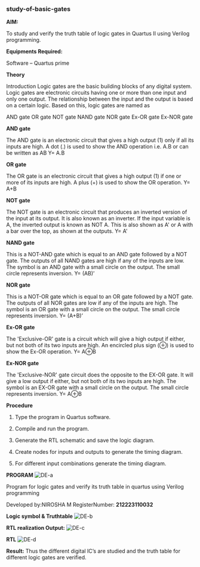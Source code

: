 ### study-of-basic-gates

**AIM:** 

To study and verify the truth table of logic gates in Quartus II using Verilog programming.

**Equipments Required:**

Software – Quartus prime 

**Theory**

Introduction Logic gates are the basic building blocks of any digital system. Logic gates are electronic circuits having one or more than one input and only one output. The relationship between the input and the output is based on a certain logic. Based on this, logic gates are named as

AND gate OR gate NOT gate NAND gate NOR gate Ex-OR gate Ex-NOR gate

**AND gate**

The AND gate is an electronic circuit that gives a high output (1) only if all its inputs are high. A dot (.) is used to show the AND operation i.e. A.B or can be written as AB
Y= A.B

**OR gate** 

The OR gate is an electronic circuit that gives a high output (1) if one or more of its inputs are high. A plus (+) is used to show the OR operation.
Y= A+B

**NOT gate**

The NOT gate is an electronic circuit that produces an inverted version of the input at its output. It is also known as an inverter. If the input variable is A, the inverted output is known as NOT A. This is also shown as A' or A with a bar over the top, as shown at the outputs.
Y= A'

**NAND gate**

This is a NOT-AND gate which is equal to an AND gate followed by a NOT gate. The outputs of all NAND gates are high if any of the inputs are low. The symbol is an AND gate with a small circle on the output. The small circle represents inversion.
Y= (AB)’

**NOR gate**

This is a NOT-OR gate which is equal to an OR gate followed by a NOT gate. The outputs of all NOR gates are low if any of the inputs are high. The symbol is an OR gate with a small circle on the output. The small circle represents inversion.
Y= (A+B)’

**Ex-OR gate**

The 'Exclusive-OR' gate is a circuit which will give a high output if either, but not both of its two inputs are high. An encircled plus sign (⊕) is used to show the Ex-OR operation.
Y= A⊕B

**Ex-NOR gate**

The 'Exclusive-NOR' gate circuit does the opposite to the EX-OR gate. It will give a low output if either, but not both of its two inputs are high. The symbol is an EX-OR gate with a small circle on the output. The small circle represents inversion.
Y= A⊕B

**Procedure** 

1.	Type the program in Quartus software.

2.	Compile and run the program.

3.	Generate the RTL schematic and save the logic diagram.

4.	Create nodes for inputs and outputs to generate the timing diagram.

5.	For different input combinations generate the timing diagram.


**PROGRAM**
![DE-a](https://github.com/Bakkiyalakshmiethiraj/study-of-basic-gates/assets/144870983/693182e1-fb67-4908-a67b-a521705a324d)


Program for logic gates and verify its truth table in quartus using Verilog programming

 Developed by:NIROSHA M
 RegisterNumber: **212223110032**
 
**Logic symbol & Truthtable**
![DE-b](https://github.com/Bakkiyalakshmiethiraj/study-of-basic-gates/assets/144870983/33619043-d1c2-46cd-8b58-2b12beddce08)


**RTL realization Output:** 
![DE-c](https://github.com/Bakkiyalakshmiethiraj/study-of-basic-gates/assets/144870983/8ce14725-071e-465e-a0dc-2e816652d411)


**RTL**
![DE-d](https://github.com/Bakkiyalakshmiethiraj/study-of-basic-gates/assets/144870983/829cd38c-a736-4cb7-b7f2-e40a9aac53b7)


**Result:**
Thus the different digital IC’s are studied and the truth table for different logic gates are verified.


